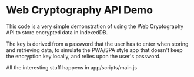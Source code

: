 # Web Cryptography API Demo

This code is a very simple demonstration of using the Web Cryptography API to store encrypted data in IndexedDB. 

The key is derived from a password that the user has to enter when storing and retrieving data, to simulate the PWA/SPA style app that doesn't keep the encryption key locally, and relies upon the user's password.

All the interesting stuff happens in app/scripts/main.js
